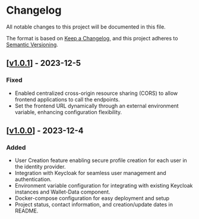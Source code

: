 # Changelog
All notable changes to this project will be documented in this file.

The format is based on [Keep a Changelog](https://keepachangelog.com/en/1.0.0/),
and this project adheres to [Semantic Versioning](https://semver.org/spec/v2.0.0.html).

## [[v1.0.1](https://github.com/in2workspace/wallet-user-registry/releases/tag/v1.0.1)] - 2023-12-5

### Fixed
- Enabled centralized cross-origin resource sharing (CORS) to allow frontend applications to call the endpoints.
- Set the frontend URL dynamically through an external environment variable, enhancing configuration flexibility.

## [[v1.0.0](https://github.com/in2workspace/wallet-user-registry/releases/tag/v1.0.0)] - 2023-12-4

### Added
- User Creation feature enabling secure profile creation for each user in the identity provider.
- Integration with Keycloak for seamless user management and authentication.
- Environment variable configuration for integrating with existing Keycloak instances and Wallet-Data component.
- Docker-compose configuration for easy deployment and setup
- Project status, contact information, and creation/update dates in README.

